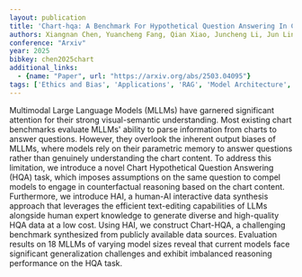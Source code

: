 ```yaml
---
layout: publication
title: 'Chart-hqa: A Benchmark For Hypothetical Question Answering In Charts'
authors: Xiangnan Chen, Yuancheng Fang, Qian Xiao, Juncheng Li, Jun Lin, Siliang Tang, Yi Yang, Yueting Zhuang
conference: "Arxiv"
year: 2025
bibkey: chen2025chart
additional_links:
  - {name: "Paper", url: "https://arxiv.org/abs/2503.04095"}
tags: ['Ethics and Bias', 'Applications', 'RAG', 'Model Architecture', 'Reinforcement Learning', 'Attention Mechanism', 'Dataset', 'Multimodal Models']
---
```

Multimodal Large Language Models (MLLMs) have garnered significant attention
for their strong visual-semantic understanding. Most existing chart benchmarks
evaluate MLLMs' ability to parse information from charts to answer questions.
However, they overlook the inherent output biases of MLLMs, where models rely
on their parametric memory to answer questions rather than genuinely
understanding the chart content. To address this limitation, we introduce a
novel Chart Hypothetical Question Answering (HQA) task, which imposes
assumptions on the same question to compel models to engage in counterfactual
reasoning based on the chart content. Furthermore, we introduce HAI, a human-AI
interactive data synthesis approach that leverages the efficient text-editing
capabilities of LLMs alongside human expert knowledge to generate diverse and
high-quality HQA data at a low cost. Using HAI, we construct Chart-HQA, a
challenging benchmark synthesized from publicly available data sources.
Evaluation results on 18 MLLMs of varying model sizes reveal that current
models face significant generalization challenges and exhibit imbalanced
reasoning performance on the HQA task.
